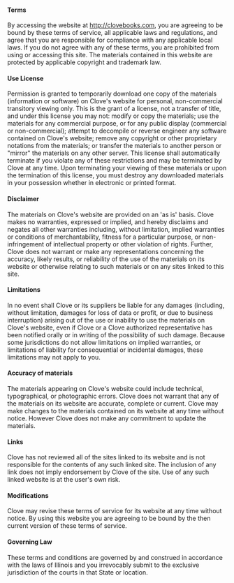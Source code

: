 #### Terms

By accessing the website at http://clovebooks.com, you are agreeing to be bound by these terms of service, all applicable laws and regulations, and agree that you are responsible for compliance with any applicable local laws. If you do not agree with any of these terms, you are prohibited from using or accessing this site. The materials contained in this website are protected by applicable copyright and trademark law.

#### Use License

Permission is granted to temporarily download one copy of the materials (information or software) on Clove's website for personal, non-commercial transitory viewing only. This is the grant of a license, not a transfer of title, and under this license you may not:
modify or copy the materials;
use the materials for any commercial purpose, or for any public display (commercial or non-commercial);
attempt to decompile or reverse engineer any software contained on Clove's website;
remove any copyright or other proprietary notations from the materials; or
transfer the materials to another person or "mirror" the materials on any other server.
This license shall automatically terminate if you violate any of these restrictions and may be terminated by Clove at any time. Upon terminating your viewing of these materials or upon the termination of this license, you must destroy any downloaded materials in your possession whether in electronic or printed format.

#### Disclaimer

The materials on Clove's website are provided on an 'as is' basis. Clove makes no warranties, expressed or implied, and hereby disclaims and negates all other warranties including, without limitation, implied warranties or conditions of merchantability, fitness for a particular purpose, or non-infringement of intellectual property or other violation of rights.
Further, Clove does not warrant or make any representations concerning the accuracy, likely results, or reliability of the use of the materials on its website or otherwise relating to such materials or on any sites linked to this site.

#### Limitations

In no event shall Clove or its suppliers be liable for any damages (including, without limitation, damages for loss of data or profit, or due to business interruption) arising out of the use or inability to use the materials on Clove's website, even if Clove or a Clove authorized representative has been notified orally or in writing of the possibility of such damage. Because some jurisdictions do not allow limitations on implied warranties, or limitations of liability for consequential or incidental damages, these limitations may not apply to you.

#### Accuracy of materials

The materials appearing on Clove's website could include technical, typographical, or photographic errors. Clove does not warrant that any of the materials on its website are accurate, complete or current. Clove may make changes to the materials contained on its website at any time without notice. However Clove does not make any commitment to update the materials.

#### Links

Clove has not reviewed all of the sites linked to its website and is not responsible for the contents of any such linked site. The inclusion of any link does not imply endorsement by Clove of the site. Use of any such linked website is at the user's own risk.

#### Modifications

Clove may revise these terms of service for its website at any time without notice. By using this website you are agreeing to be bound by the then current version of these terms of service.

#### Governing Law

These terms and conditions are governed by and construed in accordance with the laws of Illinois and you irrevocably submit to the exclusive jurisdiction of the courts in that State or location.
